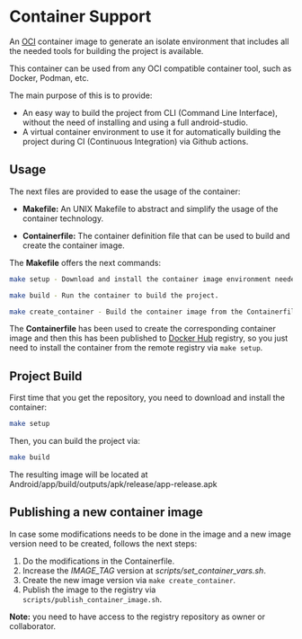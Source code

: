 
# Container Support

An [OCI](https://opencontainers.org/) container image to generate an isolate environment that includes all the needed tools for building the project is available.

This container can be used from any OCI compatible container tool, such as Docker, Podman, etc.

The main purpose of this is to provide:

- An easy way to build the project from CLI (Command Line Interface), without the need of installing and using a full android-studio.
- A virtual container environment to use it for automatically building the project during CI (Continuous Integration) via Github actions.

## Usage

The next files are provided to ease the usage of the container:

- **Makefile:** An UNIX Makefile to abstract and simplify the usage of the container technology.

- **Containerfile:** The container definition file that can be used to build and create the container image.

The **Makefile** offers the next commands:

```bash
make setup - Download and install the container image environment needed for project build.

make build - Run the container to build the project.

make create_container - Build the container image from the Containerfile (no needed if you have install it via make setup).
```

The **Containerfile** has been used to create the corresponding container image and then this has been published to [Docker Hub](https://hub.docker.com/repository/docker/jriosbyte/android-builder-soh) registry, so you just need to install the container from the remote registry via `make setup`.

## Project Build

First time that you get the repository, you need to download and install the container:

```bash
make setup
```

Then, you can build the project via:

```bash
make build
```

The resulting image will be located at Android/app/build/outputs/apk/release/app-release.apk

## Publishing a new container image

In case some modifications needs to be done in the image and a new image version need to be created, follows the next steps:

1. Do the modifications in the Containerfile.
2. Increase the *IMAGE_TAG* version at *scripts/set_container_vars.sh*.
3. Create the new image version via `make create_container`.
4. Publish the image to the registry via `scripts/publish_container_image.sh`.

**Note:** you need to have access to the registry repository as owner or collaborator.
